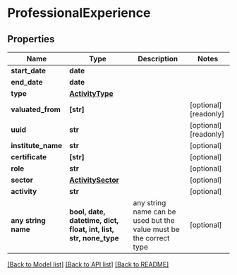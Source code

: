 # ProfessionalExperience


## Properties
Name | Type | Description | Notes
------------ | ------------- | ------------- | -------------
**start_date** | **date** |  | 
**end_date** | **date** |  | 
**type** | [**ActivityType**](ActivityType.md) |  | 
**valuated_from** | **[str]** |  | [optional] [readonly] 
**uuid** | **str** |  | [optional] [readonly] 
**institute_name** | **str** |  | [optional] 
**certificate** | **[str]** |  | [optional] 
**role** | **str** |  | [optional] 
**sector** | [**ActivitySector**](ActivitySector.md) |  | [optional] 
**activity** | **str** |  | [optional] 
**any string name** | **bool, date, datetime, dict, float, int, list, str, none_type** | any string name can be used but the value must be the correct type | [optional]

[[Back to Model list]](../README.md#documentation-for-models) [[Back to API list]](../README.md#documentation-for-api-endpoints) [[Back to README]](../README.md)


